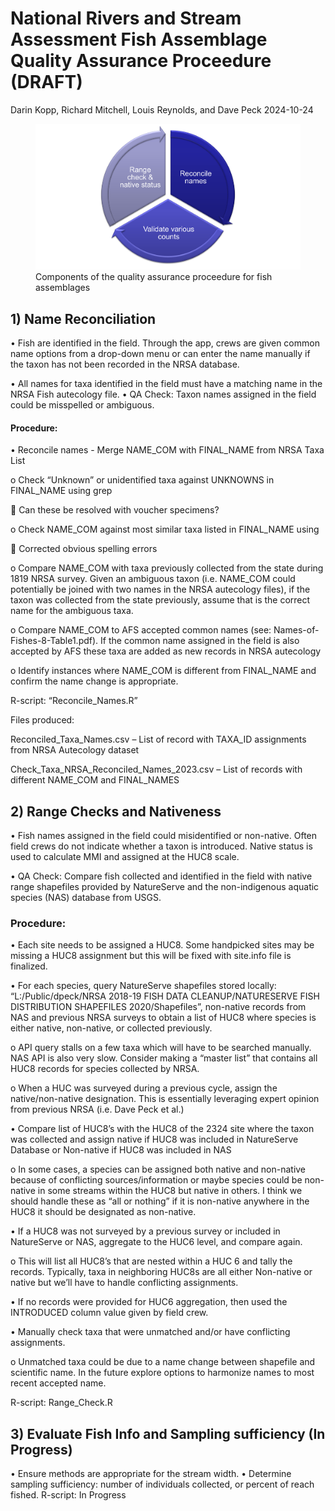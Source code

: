 National Rivers and Stream Assessment Fish Assemblage Quality Assurance
Proceedure (DRAFT)
================
Darin Kopp, Richard Mitchell, Louis Reynolds, and Dave Peck
2024-10-24

<figure>
<img src="QA_Figure.png"
alt="Components of the quality assurance proceedure for fish assemblages" />
<figcaption aria-hidden="true">Components of the quality assurance
proceedure for fish assemblages</figcaption>
</figure>

## 1) Name Reconciliation

• Fish are identified in the field. Through the app, crews are given
common name options from a drop-down menu or can enter the name manually
if the taxon has not been recorded in the NRSA database.

• All names for taxa identified in the field must have a matching name
in the NRSA Fish autecology file. • QA Check: Taxon names assigned in
the field could be misspelled or ambiguous.

#### Procedure:

• Reconcile names - Merge NAME_COM with FINAL_NAME from NRSA Taxa List

o Check “Unknown” or unidentified taxa against UNKNOWNS in FINAL_NAME
using grep

 Can these be resolved with voucher specimens?

o Check NAME_COM against most similar taxa listed in FINAL_NAME using

 Corrected obvious spelling errors

o Compare NAME_COM with taxa previously collected from the state during
1819 NRSA survey. Given an ambiguous taxon (i.e. NAME_COM could
potentially be joined with two names in the NRSA autecology files), if
the taxon was collected from the state previously, assume that is the
correct name for the ambiguous taxa.

o Compare NAME_COM to AFS accepted common names (see:
Names-of-Fishes-8-Table1.pdf). If the common name assigned in the field
is also accepted by AFS these taxa are added as new records in NRSA
autecology

o Identify instances where NAME_COM is different from FINAL_NAME and
confirm the name change is appropriate.

R-script: “Reconcile_Names.R”

Files produced:

Reconciled_Taxa_Names.csv – List of record with TAXA_ID assignments from
NRSA Autecology dataset

Check_Taxa_NRSA_Reconciled_Names_2023.csv – List of records with
different NAME_COM and FINAL_NAMES

## 2) Range Checks and Nativeness

• Fish names assigned in the field could misidentified or non-native.
Often field crews do not indicate whether a taxon is introduced. Native
status is used to calculate MMI and assigned at the HUC8 scale.

• QA Check: Compare fish collected and identified in the field with
native range shapefiles provided by NatureServe and the non-indigenous
aquatic species (NAS) database from USGS.

### Procedure:

• Each site needs to be assigned a HUC8. Some handpicked sites may be
missing a HUC8 assignment but this will be fixed with site.info file is
finalized.

• For each species, query NatureServe shapefiles stored locally:
“L:/Public/dpeck/NRSA 2018-19 FISH DATA CLEANUP/NATURESERVE FISH
DISTRIBUTION SHAPEFILES 2020/Shapefiles”, non-native records from NAS
and previous NRSA surveys to obtain a list of HUC8 where species is
either native, non-native, or collected previously.

o API query stalls on a few taxa which will have to be searched
manually. NAS API is also very slow. Consider making a “master list”
that contains all HUC8 records for species collected by NRSA.

o When a HUC was surveyed during a previous cycle, assign the
native/non-native designation. This is essentially leveraging expert
opinion from previous NRSA (i.e. Dave Peck et al.)

• Compare list of HUC8’s with the HUC8 of the 2324 site where the taxon
was collected and assign native if HUC8 was included in NatureServe
Database or Non-native if HUC8 was included in NAS

o In some cases, a species can be assigned both native and non-native
because of conflicting sources/information or maybe species could be
non-native in some streams within the HUC8 but native in others. I think
we should handle these as “all or nothing” if it is non-native anywhere
in the HUC8 it should be designated as non-native.

• If a HUC8 was not surveyed by a previous survey or included in
NatureServe or NAS, aggregate to the HUC6 level, and compare again.

o This will list all HUC8’s that are nested within a HUC 6 and tally the
records. Typically, taxa in neighboring HUC8s are all either Non-native
or native but we’ll have to handle conflicting assignments.

• If no records were provided for HUC6 aggregation, then used the
INTRODUCED column value given by field crew.

• Manually check taxa that were unmatched and/or have conflicting
assignments.

o Unmatched taxa could be due to a name change between shapefile and
scientific name. In the future explore options to harmonize names to
most recent accepted name.

R-script: Range_Check.R

## 3) Evaluate Fish Info and Sampling sufficiency (In Progress)

• Ensure methods are appropriate for the stream width. • Determine
sampling sufficiency: number of individuals collected, or percent of
reach fished. R-script: In Progress
